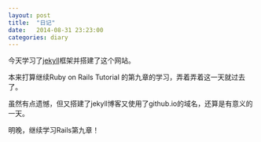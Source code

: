```yaml
---
layout: post
title:  "日记"
date:   2014-08-31 23:23:00
categories: diary
---
```

今天学习了[jekyll](http://jekyllrb.com/)框架并搭建了这个网站。

本来打算继续Ruby on Rails Tutorial 的第九章的学习，弄着弄着这一天就过去了。

虽然有点遗憾，但又搭建了jekyll博客又使用了github.io的域名，还算是有意义的一天。

明晚，继续学习Rails第九章！
